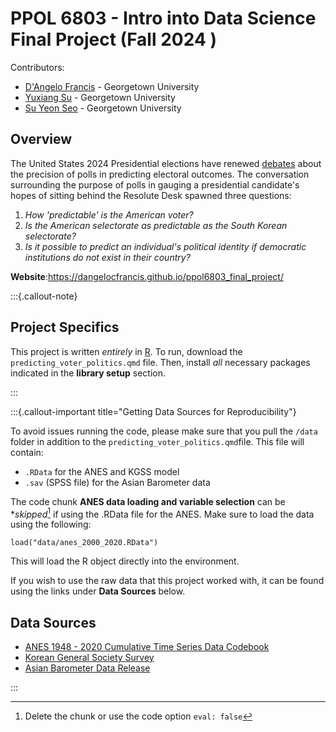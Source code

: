 # PPOL 6803 - Intro into Data Science Final Project (Fall 2024 )

Contributors: 
- [D'Angelo Francis](https://github.com/DangeloCFrancis) - Georgetown University
- [Yuxiang Su](https://github.com/topnathan) - Georgetown University
- [Su Yeon Seo](https://github.com/ssy0709) - Georgetown University

## Overview

The United States 2024 Presidential elections have renewed [debates](https://www.nbcnews.com/politics/2024-election/state-poll-results-show-ties-are-tied-voters-pollsters-rcna177703) about the 
precision of polls in predicting electoral outcomes. The conversation surrounding
the purpose of polls in gauging a presidential candidate's hopes of sitting behind
the Resolute Desk spawned three questions: 

1. *How 'predictable' is the American voter?* 
2. *Is the American selectorate as predictable as the South Korean selectorate?* 
3. *Is it possible to predict an individual's political identity if democratic institutions do not exist in their country?*  

**Website**:<https://dangelocfrancis.github.io/ppol6803_final_project/>

:::{.callout-note}

## Project Specifics 

This project is written *entirely* in [R](https://www.r-project.org/). 
To run, download the `predicting_voter_politics.qmd` file. Then,
install *all* necessary packages indicated in the **library setup** section.

:::


:::{.callout-important title="Getting Data Sources for Reproducibility"}

To avoid issues running the code, please make sure that you pull the `/data` 
folder in addition to the `predicting_voter_politics.qmd`file. This file will contain:

- `.RData` for the ANES and KGSS model
- `.sav` (SPSS file) for the Asian Barometer data

The code chunk **ANES data loading and variable selection** can be **skipped*[^1]
if using the .RData file for the ANES. Make sure to load the data using the following:

`load("data/anes_2000_2020.RData")`

This will load the R object directly into the environment.

If you wish to use the raw data that this project worked with, it can be found 
using the links under **Data Sources** below.

## Data Sources

- [ANES 1948 - 2020 Cumulative Time Series Data Codebook](https://electionstudies.org/wp-content/uploads/2022/09/anes_timeseries_cdf_codebook_var_20220916.pdf#page=4.76)
- [Korean General Society Survey](https://www.icpsr.umich.edu/web/ICPSR/studies/38577/datadocumentation#)
- [Asian Barometer Data Release](https://www.asianbarometer.org/datar?page=d10)

[^1]: Delete the chunk or use the code option `eval: false`

:::

